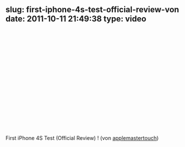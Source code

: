 slug: first-iphone-4s-test-official-review-von
date: 2011-10-11 21:49:38
type: video
---

<object width="480" height="270"><param name="movie" value="http://www.youtube.com/v/Mq-UTP9YU_Q?version=3"></param><param name="allowFullScreen" value="true"></param><param name="allowscriptaccess" value="always"></param><embed src="http://www.youtube.com/v/Mq-UTP9YU_Q?version=3" type="application/x-shockwave-flash" width="480" height="270" allowscriptaccess="always" allowfullscreen="true"></embed></object>

First iPhone 4S Test (Official Review) ! (von [applemastertouch](http://www.youtube.com/watch?v=Mq-UTP9YU_Q&feature=player_embedded))
